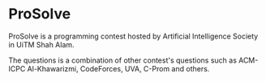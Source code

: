 # ProSolve

ProSolve is a programming contest hosted by Artificial Intelligence Society in UiTM Shah Alam. 

The questions is a combination of other contest's questions such as ACM-ICPC Al-Khawarizmi, CodeForces, UVA, C-Prom and others. 

